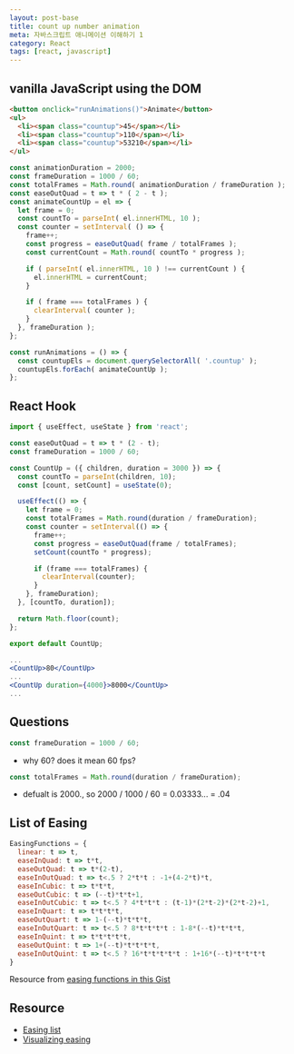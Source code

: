 ```yaml
---
layout: post-base
title: count up number animation
meta: 자바스크립트 애니메이션 이해하기 1
category: React
tags: [react, javascript]
---
```


## vanilla JavaScript using the DOM

```html
<button onclick="runAnimations()">Animate</button>
<ul>
  <li><span class="countup">45</span></li>
  <li><span class="countup">110</span></li>
  <li><span class="countup">53210</span></li>
</ul>
```

```js
const animationDuration = 2000;
const frameDuration = 1000 / 60;
const totalFrames = Math.round( animationDuration / frameDuration );
const easeOutQuad = t => t * ( 2 - t );
const animateCountUp = el => {
  let frame = 0;
  const countTo = parseInt( el.innerHTML, 10 );
  const counter = setInterval( () => {
    frame++;
    const progress = easeOutQuad( frame / totalFrames );
    const currentCount = Math.round( countTo * progress );

    if ( parseInt( el.innerHTML, 10 ) !== currentCount ) {
      el.innerHTML = currentCount;
    }

    if ( frame === totalFrames ) {
      clearInterval( counter );
    }
  }, frameDuration );
};

const runAnimations = () => {
  const countupEls = document.querySelectorAll( '.countup' );
  countupEls.forEach( animateCountUp );
};
```

## React Hook

```jsx
import { useEffect, useState } from 'react';

const easeOutQuad = t => t * (2 - t);
const frameDuration = 1000 / 60;

const CountUp = ({ children, duration = 3000 }) => {
  const countTo = parseInt(children, 10);
  const [count, setCount] = useState(0);

  useEffect(() => {
    let frame = 0;
    const totalFrames = Math.round(duration / frameDuration);
    const counter = setInterval(() => {
      frame++;
      const progress = easeOutQuad(frame / totalFrames);
      setCount(countTo * progress);

      if (frame === totalFrames) {
        clearInterval(counter);
      }
    }, frameDuration);
  }, [countTo, duration]);

  return Math.floor(count);
};

export default CountUp;

...
<CountUp>80</CountUp>
...
<CountUp duration={4000}>8000</CountUp>
...
```

## Questions

```jsx
const frameDuration = 1000 / 60;
```

- why 60? does it mean 60 fps?

```jsx
const totalFrames = Math.round(duration / frameDuration);
```

- defualt is 2000., so 2000 / 1000 / 60 = 0.03333... = .04

## List of Easing

```js
EasingFunctions = {
  linear: t => t,
  easeInQuad: t => t*t,
  easeOutQuad: t => t*(2-t),
  easeInOutQuad: t => t<.5 ? 2*t*t : -1+(4-2*t)*t,
  easeInCubic: t => t*t*t,
  easeOutCubic: t => (--t)*t*t+1,
  easeInOutCubic: t => t<.5 ? 4*t*t*t : (t-1)*(2*t-2)*(2*t-2)+1,
  easeInQuart: t => t*t*t*t,
  easeOutQuart: t => 1-(--t)*t*t*t,
  easeInOutQuart: t => t<.5 ? 8*t*t*t*t : 1-8*(--t)*t*t*t,
  easeInQuint: t => t*t*t*t*t,
  easeOutQuint: t => 1+(--t)*t*t*t*t,
  easeInOutQuint: t => t<.5 ? 16*t*t*t*t*t : 1+16*(--t)*t*t*t*t
}
```

Resource from [easing functions in this Gist](https://gist.github.com/gre/1650294)

## Resource

- [Easing list](https://gist.github.com/gre/1650294)
- [Visualizing easing](https://easings.net/)